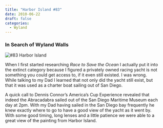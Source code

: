 ```yaml
---
title: "Harbor Island #83"
date: 2010-06-22
draft: false
categories:
  - Wyland
---
```

### In Search of Wyland Walls

![#83 Harbor Island](../images/83-sandiego.jpg)

When I first started researching _Race to Save the Ocean_ I actually put it into the extinct category because I figured a privately owned racing yacht is not something you could get access to, if it even still existed. I was wrong. While talking to my Dad I learned that not only did the yacht still exist, but that it was used as a charter boat sailing out of San Diego.

A quick call to Dennis Connor’s America’s Cup Experience revealed that indeed the Abracadabra sailed out of the San Diego Maritime Museum each day at 2pm. With my Dad having sailed in the San Diego bay frequently he knew exactly where to go to have a good view of the yacht as it went by. With some good timing, long lenses and a little patience we were able to a great view of the painting from Harbor Island.